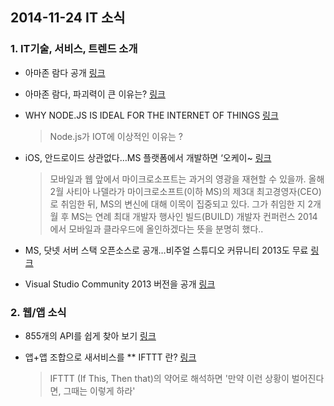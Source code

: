 ## 2014-11-24 IT 소식

### 1. IT기술, 서비스, 트렌드 소개

* 아마존 람다 공개 [링크](http://www.pedium.com/2014/11/13/%EC%95%84%EB%A7%88%EC%A1%B4-%EB%9E%8C%EB%8B%A4-%EA%B3%B5%EA%B0%9C)

* 아마존 람다, 파괴력이 큰 이유는? [링크](http://www.pedium.com/2014/11/16/%EC%95%84%EB%A7%88%EC%A1%B4-%EB%9E%8C%EB%8B%A4-%ED%8C%8C%EA%B4%B4%EB%A0%A5%EC%9D%B4-%ED%81%B0-%EC%9D%B4%EC%9C%A0%EB%8A%94-)

* WHY NODE.JS IS IDEAL FOR THE INTERNET OF THINGS [링크](http://www.programmableweb.com/news/why-node.js-ideal-internet-things/analysis/2014/07/31?utm_content=buffer12e78&utm_medium=social&utm_source=twitter.com&utm_campaign=buffer)

	> Node.js가 IOT에 이상적인 이유는 ?

* iOS, 안드로이드 상관없다…MS 플랫폼에서 개발하면 ‘오케이~ [링크](http://news.imaso.co.kr/103411)

	> 모바일과 웹 앞에서 마이크로소프트는 과거의 영광을 재현할 수 있을까. 올해 2월 사티아 나델라가 마이크로소프트(이하 MS)의 제3대 최고경영자(CEO)로 취임한 뒤, MS의 변신에 대해 이목이 집중되고 있다. 그가 취임한 지 2개월 후 MS는 연례 최대 개발자 행사인 빌드(BUILD) 개발자 컨퍼런스 2014에서 모바일과 클라우드에 올인하겠다는 뜻을 분명히 했다..

* MS, 닷넷 서버 스택 오픈소스로 공개…비주얼 스튜디오 커뮤니티 2013도 무료 [링크](http://news.imaso.co.kr/141021)

* Visual Studio Community 2013  버전을 공개 [링크](http://www.visualstudio.com/en-us/products/visual-studio-community-vs)


### 2. 웹/앱 소식

* 855개의 API를 쉽게 찾아 보기 [링크](http://apis.io/)

* 앱+앱 조합으로 새서비스를 ** IFTTT 란? [링크](http://www.bloter.net/archives/172730)

	> IFTTT (If This, Then that)의 약어로 해석하면 '만약 이런 상황이 벌어진다면, 그때는 이렇게 하라'
